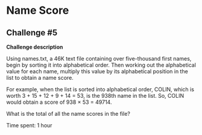 # Name Score

## **Challenge #5**

**Challenge description**

Using names.txt, a 46K text file containing over five-thousand first names, begin by sorting it into alphabetical 
order. Then working out the alphabetical value for each name, multiply this value by its alphabetical position in the
list to obtain a name score.

For example, when the list is sorted into alphabetical order, COLIN, which is worth 3 + 15 + 12 + 9 + 14 = 53, is the 
938th name in the list. So, COLIN would obtain a score of 938 × 53 = 49714.

What is the total of all the name scores in the file?


Time spent: 1 hour
